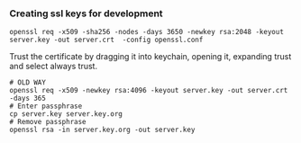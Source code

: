### Creating ssl keys for development

```
openssl req -x509 -sha256 -nodes -days 3650 -newkey rsa:2048 -keyout server.key -out server.crt  -config openssl.conf
```

Trust the certificate by dragging it into keychain, opening it, expanding trust and select always trust.

```
# OLD WAY
openssl req -x509 -newkey rsa:4096 -keyout server.key -out server.crt -days 365
# Enter passphrase
cp server.key server.key.org
# Remove passphrase
openssl rsa -in server.key.org -out server.key
```
